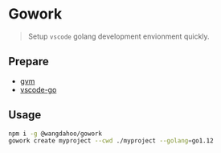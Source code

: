 # Gowork

> Setup `vscode` golang development envionment quickly.

## Prepare

- [gvm](https://github.com/moovweb/gvm)
- [vscode-go](https://github.com/Microsoft/vscode-go)

## Usage

```bash
npm i -g @wangdahoo/gowork
gowork create myproject --cwd ./myproject --golang=go1.12
```
